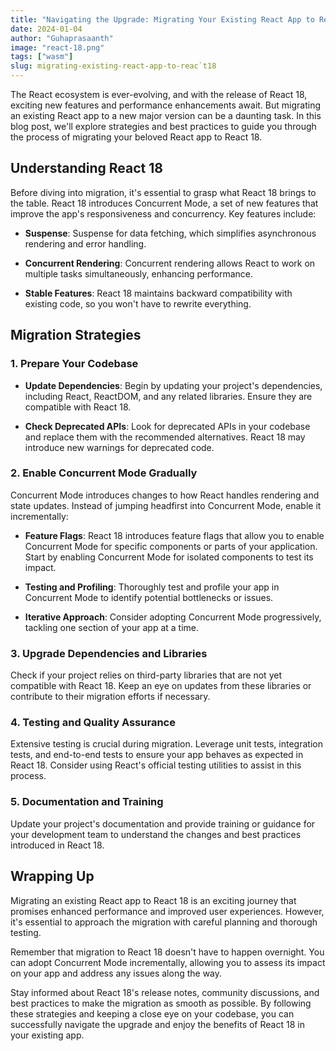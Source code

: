 ```yaml
---
title: "Navigating the Upgrade: Migrating Your Existing React App to React 18"
date: 2024-01-04
author: "Guhaprasaanth"
image: "react-18.png"
tags: ["wasm"]
slug: migrating-existing-react-app-to-reac`t18
---
```


The React ecosystem is ever-evolving, and with the release of React 18, exciting new features and performance enhancements await. But migrating an existing React app to a new major version can be a daunting task. In this blog post, we'll explore strategies and best practices to guide you through the process of migrating your beloved React app to React 18.

## Understanding React 18

Before diving into migration, it's essential to grasp what React 18 brings to the table. React 18 introduces Concurrent Mode, a set of new features that improve the app's responsiveness and concurrency. Key features include:

- **Suspense**: Suspense for data fetching, which simplifies asynchronous rendering and error handling.

- **Concurrent Rendering**: Concurrent rendering allows React to work on multiple tasks simultaneously, enhancing performance.

- **Stable Features**: React 18 maintains backward compatibility with existing code, so you won't have to rewrite everything.

## Migration Strategies

### 1. Prepare Your Codebase

- **Update Dependencies**: Begin by updating your project's dependencies, including React, ReactDOM, and any related libraries. Ensure they are compatible with React 18.

- **Check Deprecated APIs**: Look for deprecated APIs in your codebase and replace them with the recommended alternatives. React 18 may introduce new warnings for deprecated code.

### 2. Enable Concurrent Mode Gradually

Concurrent Mode introduces changes to how React handles rendering and state updates. Instead of jumping headfirst into Concurrent Mode, enable it incrementally:

- **Feature Flags**: React 18 introduces feature flags that allow you to enable Concurrent Mode for specific components or parts of your application. Start by enabling Concurrent Mode for isolated components to test its impact.

- **Testing and Profiling**: Thoroughly test and profile your app in Concurrent Mode to identify potential bottlenecks or issues.

- **Iterative Approach**: Consider adopting Concurrent Mode progressively, tackling one section of your app at a time.

### 3. Upgrade Dependencies and Libraries

Check if your project relies on third-party libraries that are not yet compatible with React 18. Keep an eye on updates from these libraries or contribute to their migration efforts if necessary.

### 4. Testing and Quality Assurance

Extensive testing is crucial during migration. Leverage unit tests, integration tests, and end-to-end tests to ensure your app behaves as expected in React 18. Consider using React's official testing utilities to assist in this process.

### 5. Documentation and Training

Update your project's documentation and provide training or guidance for your development team to understand the changes and best practices introduced in React 18.

## Wrapping Up

Migrating an existing React app to React 18 is an exciting journey that promises enhanced performance and improved user experiences. However, it's essential to approach the migration with careful planning and thorough testing.

Remember that migration to React 18 doesn't have to happen overnight. You can adopt Concurrent Mode incrementally, allowing you to assess its impact on your app and address any issues along the way.

Stay informed about React 18's release notes, community discussions, and best practices to make the migration as smooth as possible. By following these strategies and keeping a close eye on your codebase, you can successfully navigate the upgrade and enjoy the benefits of React 18 in your existing app.
